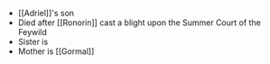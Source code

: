- [[Adriel]]'s son
- Died after [[Ronorin]] cast a blight upon the Summer Court of the Feywild
- Sister is
- Mother is [[Gormal]]